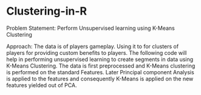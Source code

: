 # Clustering-in-R
Problem Statement:
Perform Unsupervised learning using K-Means Clustering

Approach:
The data is of players gameplay. Using it to for clusters of players for providing custom benefits to players.
The following code will help in performing unsupervised learning to create segments in data using K-Means Clustering.
The data is first preprocessed and K-Means clustering is performed on the standard Features. 
Later Principal component Analysis is applied to the features and consequently K-Means is applied on the new features yielded out of PCA.

